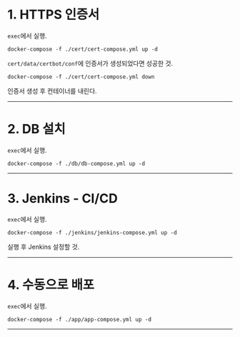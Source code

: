 # 1. HTTPS 인증서

`exec`에서 실행.
```
docker-compose -f ./cert/cert-compose.yml up -d
```

`cert/data/certbot/conf`에 인증서가 생성되었다면 성공한 것.

```
docker-compose -f ./cert/cert-compose.yml down
```
인증서 생성 후 컨테이너를 내린다.

---
# 2. DB 설치

`exec`에서 실행.
```
docker-compose -f ./db/db-compose.yml up -d
```

---
# 3. Jenkins - CI/CD

`exec`에서 실행.
```
docker-compose -f ./jenkins/jenkins-compose.yml up -d
```
실행 후 Jenkins 설정할 것.

---
# 4. 수동으로 배포

`exec`에서 실행.
```
docker-compose -f ./app/app-compose.yml up -d
```

---